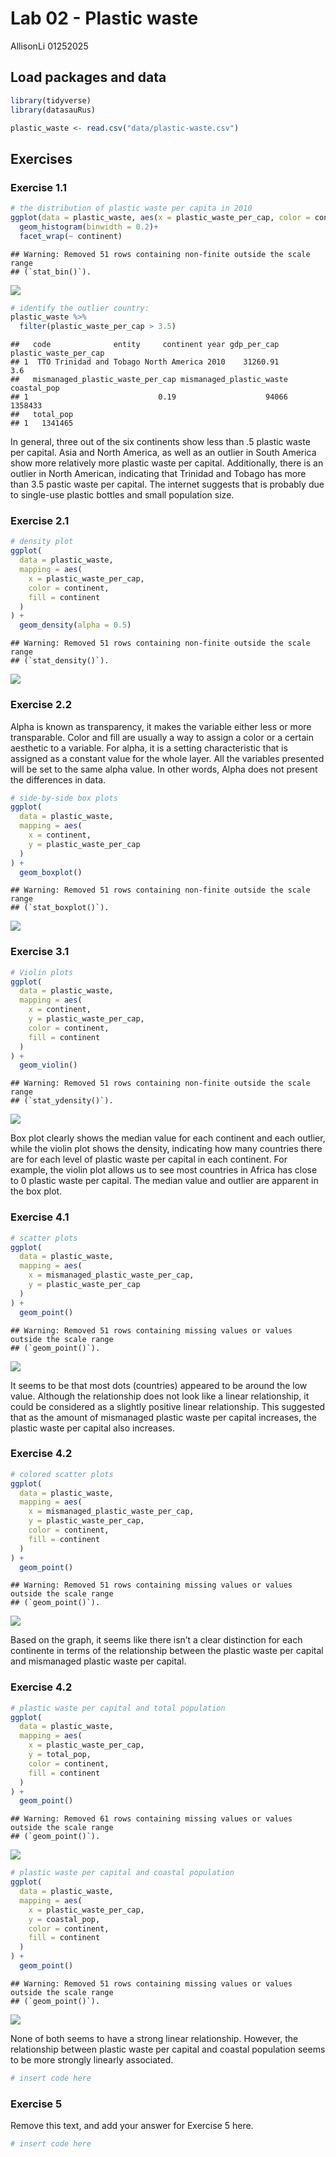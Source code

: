 Lab 02 - Plastic waste
================
AllisonLi
01252025

## Load packages and data

``` r
library(tidyverse)
library(datasauRus) 
```

``` r
plastic_waste <- read.csv("data/plastic-waste.csv")
```

## Exercises

### Exercise 1.1

``` r
# the distribution of plastic waste per capita in 2010
ggplot(data = plastic_waste, aes(x = plastic_waste_per_cap, color = continent, fill = continent)) +
  geom_histogram(binwidth = 0.2)+
  facet_wrap(~ continent)
```

    ## Warning: Removed 51 rows containing non-finite outside the scale range
    ## (`stat_bin()`).

![](lab-02_files/figure-gfm/plastic-waste-continent-1.png)<!-- -->

``` r
# identify the outlier country: 
plastic_waste %>%
  filter(plastic_waste_per_cap > 3.5)
```

    ##   code              entity     continent year gdp_per_cap plastic_waste_per_cap
    ## 1  TTO Trinidad and Tobago North America 2010    31260.91                   3.6
    ##   mismanaged_plastic_waste_per_cap mismanaged_plastic_waste coastal_pop
    ## 1                             0.19                    94066     1358433
    ##   total_pop
    ## 1   1341465

In general, three out of the six continents show less than .5 plastic
waste per capital. Asia and North America, as well as an outlier in
South America show more relatively more plastic waste per capital.
Additionally, there is an outlier in North American, indicating that
Trinidad and Tobago has more than 3.5 pastic waste per capital. The
internet suggests that is probably due to single-use plastic bottles and
small population size.

### Exercise 2.1

``` r
# density plot
ggplot(
  data = plastic_waste,
  mapping = aes(
    x = plastic_waste_per_cap,
    color = continent,
    fill = continent
  )
) +
  geom_density(alpha = 0.5)
```

    ## Warning: Removed 51 rows containing non-finite outside the scale range
    ## (`stat_density()`).

![](lab-02_files/figure-gfm/plastic-waste-density-1.png)<!-- -->

### Exercise 2.2

Alpha is known as transparency, it makes the variable either less or
more transparable. Color and fill are usually a way to assign a color or
a certain aesthetic to a variable. For alpha, it is a setting
characteristic that is assigned as a constant value for the whole layer.
All the variables presented will be set to the same alpha value. In
other words, Alpha does not present the differences in data.

``` r
# side-by-side box plots
ggplot(
  data = plastic_waste,
  mapping = aes(
    x = continent,
    y = plastic_waste_per_cap
  )
) +
  geom_boxplot()
```

    ## Warning: Removed 51 rows containing non-finite outside the scale range
    ## (`stat_boxplot()`).

![](lab-02_files/figure-gfm/plastic-waste-boxplot-1.png)<!-- -->

### Exercise 3.1

``` r
# Violin plots
ggplot(
  data = plastic_waste,
  mapping = aes(
    x = continent,
    y = plastic_waste_per_cap,
    color = continent,
    fill = continent
  )
) +
  geom_violin()
```

    ## Warning: Removed 51 rows containing non-finite outside the scale range
    ## (`stat_ydensity()`).

![](lab-02_files/figure-gfm/plastic-waste-violin-1.png)<!-- -->

Box plot clearly shows the median value for each continent and each
outlier, while the violin plot shows the density, indicating how many
countries there are for each level of plastic waste per capital in each
continent. For example, the violin plot allows us to see most countries
in Africa has close to 0 plastic waste per capital. The median value and
outlier are apparent in the box plot.

### Exercise 4.1

``` r
# scatter plots
ggplot(
  data = plastic_waste,
  mapping = aes(
    x = mismanaged_plastic_waste_per_cap,
    y = plastic_waste_per_cap
  )
) +
  geom_point()
```

    ## Warning: Removed 51 rows containing missing values or values outside the scale range
    ## (`geom_point()`).

![](lab-02_files/figure-gfm/plastic-waste-scatterplots-1.png)<!-- -->

It seems to be that most dots (countries) appeared to be around the low
value. Although the relationship does not look like a linear
relationship, it could be considered as a slightly positive linear
relationship. This suggested that as the amount of mismanaged plastic
waste per capital increases, the plastic waste per capital also
increases.

### Exercise 4.2

``` r
# colored scatter plots
ggplot(
  data = plastic_waste,
  mapping = aes(
    x = mismanaged_plastic_waste_per_cap,
    y = plastic_waste_per_cap,
    color = continent,
    fill = continent
  )
) +
  geom_point()
```

    ## Warning: Removed 51 rows containing missing values or values outside the scale range
    ## (`geom_point()`).

![](lab-02_files/figure-gfm/plastic-waste-mismanaged-continent-1.png)<!-- -->

Based on the graph, it seems like there isn’t a clear distinction for
each continente in terms of the relationship between the plastic waste
per capital and mismanaged plastic waste per capital.

### Exercise 4.2

``` r
# plastic waste per capital and total population
ggplot(
  data = plastic_waste,
  mapping = aes(
    x = plastic_waste_per_cap,
    y = total_pop,
    color = continent,
    fill = continent
  )
) +
  geom_point()
```

    ## Warning: Removed 61 rows containing missing values or values outside the scale range
    ## (`geom_point()`).

![](lab-02_files/figure-gfm/plastic-waste-population-total-1.png)<!-- -->

``` r
# plastic waste per capital and coastal population
ggplot(
  data = plastic_waste,
  mapping = aes(
    x = plastic_waste_per_cap,
    y = coastal_pop,
    color = continent,
    fill = continent
  )
) +
  geom_point()
```

    ## Warning: Removed 51 rows containing missing values or values outside the scale range
    ## (`geom_point()`).

![](lab-02_files/figure-gfm/plastic-waste-population-total-2.png)<!-- -->

None of both seems to have a strong linear relationship. However, the
relationship between plastic waste per capital and coastal population
seems to be more strongly linearly associated.

``` r
# insert code here
```

### Exercise 5

Remove this text, and add your answer for Exercise 5 here.

``` r
# insert code here
```
